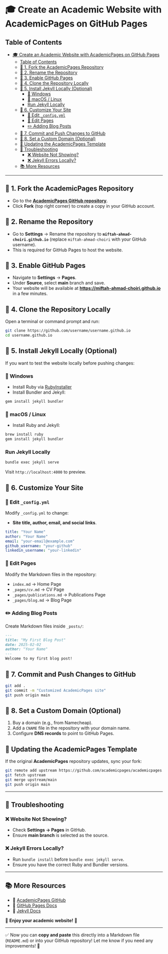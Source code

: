 # 🎓 Create an Academic Website with AcademicPages on GitHub Pages

## Table of Contents

- [🎓 Create an Academic Website with AcademicPages on GitHub Pages](#-create-an-academic-website-with-academicpages-on-github-pages)
  - [Table of Contents](#table-of-contents)
  - [📌 1. Fork the AcademicPages Repository](#-1-fork-the-academicpages-repository)
  - [📌 2. Rename the Repository](#-2-rename-the-repository)
  - [📌 3. Enable GitHub Pages](#-3-enable-github-pages)
  - [📌 4. Clone the Repository Locally](#-4-clone-the-repository-locally)
  - [📌 5. Install Jekyll Locally (Optional)](#-5-install-jekyll-locally-optional)
    - [🔹 Windows](#-windows)
    - [🔹 macOS / Linux](#-macos--linux)
    - [Run Jekyll Locally](#run-jekyll-locally)
  - [📌 6. Customize Your Site](#-6-customize-your-site)
    - [📝 Edit `_config.yml`](#-edit-_configyml)
    - [📄 Edit Pages](#-edit-pages)
    - [✏️ Adding Blog Posts](#️-adding-blog-posts)
  - [📌 7. Commit and Push Changes to GitHub](#-7-commit-and-push-changes-to-github)
  - [📌 8. Set a Custom Domain (Optional)](#-8-set-a-custom-domain-optional)
  - [🔄 Updating the AcademicPages Template](#-updating-the-academicpages-template)
  - [🎯 Troubleshooting](#-troubleshooting)
    - [❌ Website Not Showing?](#-website-not-showing)
    - [❌ Jekyll Errors Locally?](#-jekyll-errors-locally)
  - [📚 More Resources](#-more-resources)

--------------------------------------------------------------------------------
## 📌 1. Fork the AcademicPages Repository
- Go to the **[AcademicPages GitHub repository](https://github.com/academicpages/academicpages.github.io)**.
- Click **Fork** (top right corner) to create a copy in your GitHub account.

## 📌 2. Rename the Repository
- Go to **Settings** → Rename the repository to **`miftah-ahmad-choiri.github.io`** (replace `miftah-ahmad-choiri` with your GitHub username).
- This is required for GitHub Pages to host the website.

## 📌 3. Enable GitHub Pages
- Navigate to **Settings** → **Pages**.
- Under **Source**, select **main** branch and save.
- Your website will be available at **https://miftah-ahmad-choiri.github.io** in a few minutes.

## 📌 4. Clone the Repository Locally
Open a terminal or command prompt and run:

```bash
git clone https://github.com/username/username.github.io
cd username.github.io
```

## 📌 5. Install Jekyll Locally (Optional)
If you want to test the website locally before pushing changes:

### 🔹 Windows
- Install Ruby via [RubyInstaller](https://rubyinstaller.org/)
- Install Bundler and Jekyll:

```bash
gem install jekyll bundler
```

### 🔹 macOS / Linux
- Install Ruby and Jekyll:

```bash
brew install ruby
gem install jekyll bundler
```

### Run Jekyll Locally
```bash
bundle exec jekyll serve
```
Visit `http://localhost:4000` to preview.

## 📌 6. Customize Your Site
### 📝 Edit `_config.yml`
Modify `_config.yml` to change:
- **Site title, author, email, and social links**.

```yaml
title: "Your Name"
author: "Your Name"
email: "your-email@example.com"
github_username: "your-github"
linkedin_username: "your-linkedin"
```

### 📄 Edit Pages
Modify the Markdown files in the repository:
- `index.md` → Home Page
- `_pages/cv.md` → CV Page
- `_pages/publications.md` → Publications Page
- `_pages/blog.md` → Blog Page

### ✏️ Adding Blog Posts
Create Markdown files inside `_posts/`:

```markdown
---
title: "My First Blog Post"
date: 2025-02-02
author: "Your Name"
---
Welcome to my first blog post!
```

## 📌 7. Commit and Push Changes to GitHub
```bash
git add .
git commit -m "Customized AcademicPages site"
git push origin main
```

## 📌 8. Set a Custom Domain (Optional)
1. Buy a domain (e.g., from Namecheap).
2. Add a `CNAME` file in the repository with your domain name.
3. Configure **DNS records** to point to GitHub Pages.

## 🔄 Updating the AcademicPages Template
If the original **AcademicPages** repository updates, sync your fork:
```bash
git remote add upstream https://github.com/academicpages/academicpages.github.io
git fetch upstream
git merge upstream/main
git push origin main
```

---

## 🎯 Troubleshooting
### ❌ Website Not Showing?
- Check **Settings → Pages** in GitHub.
- Ensure **main branch** is selected as the source.

### ❌ Jekyll Errors Locally?
- Run `bundle install` before `bundle exec jekyll serve`.
- Ensure you have the correct Ruby and Bundler versions.

---

## 📚 More Resources
- 🔹 [AcademicPages GitHub](https://github.com/academicpages/academicpages.github.io)
- 🔹 [GitHub Pages Docs](https://docs.github.com/en/pages)
- 🔹 [Jekyll Docs](https://jekyllrb.com/)

🚀 **Enjoy your academic website!** 🎉

---

✅ Now you can **copy and paste** this directly into a Markdown file (`README.md`) or into your GitHub repository! Let me know if you need any improvements! 🚀